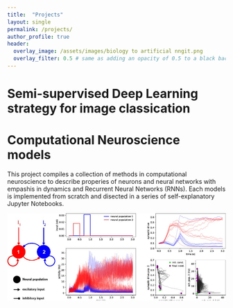 ```yaml
---
title:  "Projects"
layout: single
permalink: /projects/
author_profile: true
header:
  overlay_image: /assets/images/biology to artificial nngit.png
  overlay_filter: 0.5 # same as adding an opacity of 0.5 to a black background
---
```


# Semi-supervised Deep Learning strategy for image classication

# Computational Neuroscience models
This project compiles  a collection of methods in computational neuroscience to describe properies of neurons and neural networks with empashis in dynamics and Recurrent Neural Networks (RNNs). Each models is implemented from scratch and disected in a series of self-explanatory Jupyter Notebooks. 

![](../assets/images/compNS.jpg)
